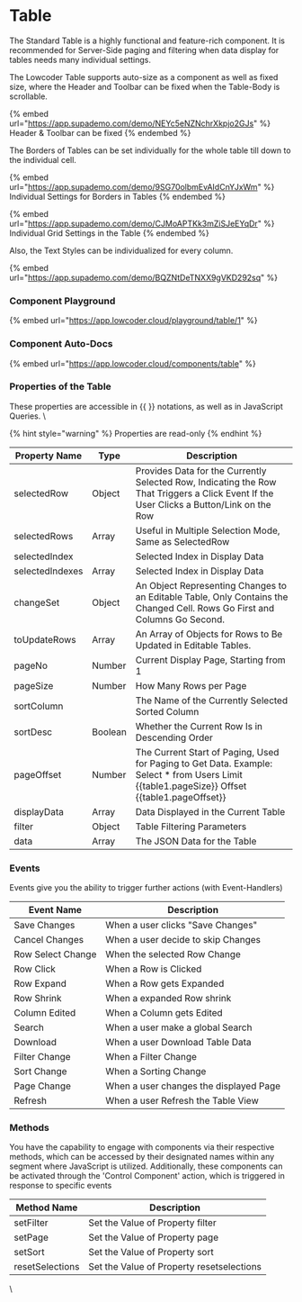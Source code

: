 # Table

The Standard Table is a highly functional and feature-rich component. It is recommended for Server-Side paging and filtering when data display for tables needs many individual settings.

The Lowcoder Table supports auto-size as a component as well as fixed size, where the Header and Toolbar can be fixed when the Table-Body is scrollable.

{% embed url="https://app.supademo.com/demo/NEYc5eNZNchrXkpjo2GJs" %}
Header & Toolbar can be fixed
{% endembed %}

The Borders of Tables can be set individually for the whole table till down to the individual cell.

{% embed url="https://app.supademo.com/demo/9SG70olbmEvAIdCnYJxWm" %}
Individual Settings for Borders in Tables
{% endembed %}

{% embed url="https://app.supademo.com/demo/CJMoAPTKk3mZiSJeEYqDr" %}
Individual Grid Settings in the Table
{% endembed %}

Also, the Text Styles can be individualized for every column.

{% embed url="https://app.supademo.com/demo/BQZNtDeTNXX9gVKD292sq" %}

### Component Playground

{% embed url="https://app.lowcoder.cloud/playground/table/1" %}

### Component Auto-Docs

{% embed url="https://app.lowcoder.cloud/components/table" %}

### Properties of the Table

These properties are accessible in \{{ \}} notations, as well as in JavaScript Queries. \


{% hint style="warning" %}
Properties are read-only
{% endhint %}

| Property Name   | Type    | Description                                                                                                                                        |
| --------------- | ------- | -------------------------------------------------------------------------------------------------------------------------------------------------- |
| selectedRow     | Object  | Provides Data for the Currently Selected Row, Indicating the Row That Triggers a Click Event If the User Clicks a Button/Link on the Row           |
| selectedRows    | Array   | Useful in Multiple Selection Mode, Same as SelectedRow                                                                                             |
| selectedIndex   |         | Selected Index in Display Data                                                                                                                     |
| selectedIndexes | Array   | Selected Index in Display Data                                                                                                                     |
| changeSet       | Object  | An Object Representing Changes to an Editable Table, Only Contains the Changed Cell. Rows Go First and Columns Go Second.                          |
| toUpdateRows    | Array   | An Array of Objects for Rows to Be Updated in Editable Tables.                                                                                     |
| pageNo          | Number  | Current Display Page, Starting from 1                                                                                                              |
| pageSize        | Number  | How Many Rows per Page                                                                                                                             |
| sortColumn      |         | The Name of the Currently Selected Sorted Column                                                                                                   |
| sortDesc        | Boolean | Whether the Current Row Is in Descending Order                                                                                                     |
| pageOffset      | Number  | The Current Start of Paging, Used for Paging to Get Data. Example: Select \* from Users Limit \{{table1.pageSize\}} Offset \{{table1.pageOffset\}} |
| displayData     | Array   | Data Displayed in the Current Table                                                                                                                |
| filter          | Object  | Table Filtering Parameters                                                                                                                         |
| data            | Array   | The JSON Data for the Table                                                                                                                        |

### Events

Events give you the ability to trigger further actions (with Event-Handlers)

| Event Name        | Description                            |
| ----------------- | -------------------------------------- |
| Save Changes      | When a user clicks "Save Changes"      |
| Cancel Changes    | When a user decide to skip Changes     |
| Row Select Change | When the selected Row Change           |
| Row Click         | When a Row is Clicked                  |
| Row Expand        | When a Row gets Expanded               |
| Row Shrink        | When a expanded Row shrink             |
| Column Edited     | When a Column gets Edited              |
| Search            | When a user make a global Search       |
| Download          | When a user Download Table Data        |
| Filter Change     | When a Filter Change                   |
| Sort Change       | When a Sorting Change                  |
| Page Change       | When a user changes the displayed Page |
| Refresh           | When a user Refresh the Table View     |

### Methods

You have the capability to engage with components via their respective methods, which can be accessed by their designated names within any segment where JavaScript is utilized. Additionally, these components can be activated through the 'Control Component' action, which is triggered in response to specific events

| Method Name     | Description                               |
| --------------- | ----------------------------------------- |
| setFilter       | Set the Value of Property filter          |
| setPage         | Set the Value of Property page            |
| setSort         | Set the Value of Property sort            |
| resetSelections | Set the Value of Property resetselections |

\
